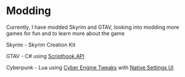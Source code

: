 # Modding
 
Currently, I have modded Skyrim and GTAV, looking into modding more games for fun and to learn more about the game

Skyrim - Skyrim Creation Kit

GTAV - C# using <a href="https://www.gta5-mods.com/tools/script-hook-v">Scripthook.API</a>

Cyberpunk - Lua using <a href="https://wiki.redmodding.org/cyber-engine-tweaks/introduction">Cyber Engine Tweaks</a> with <a href="https://www.nexusmods.com/cyberpunk2077/mods/3518">Native Settings UI</a>
